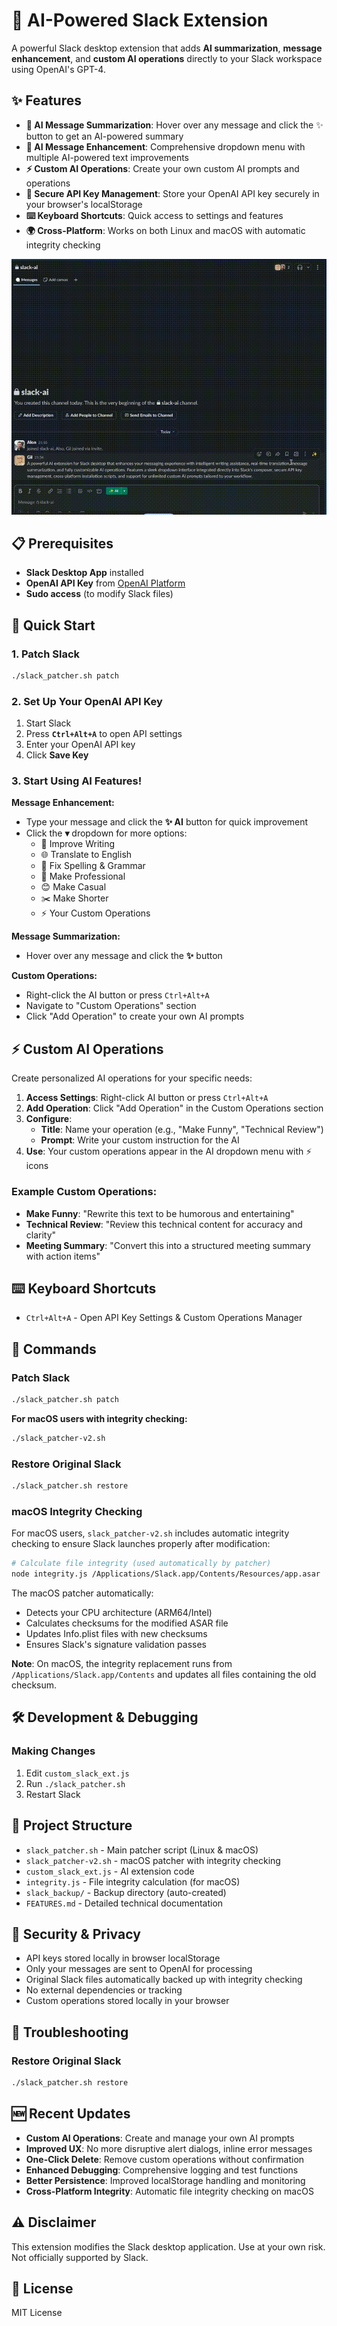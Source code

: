# 🚀 AI-Powered Slack Extension

A powerful Slack desktop extension that adds **AI summarization**, **message enhancement**, and **custom AI operations** directly to your Slack workspace using OpenAI's GPT-4.

## ✨ Features

- **🤖 AI Message Summarization**: Hover over any message and click the ✨ button to get an AI-powered summary
- **📝 AI Message Enhancement**: Comprehensive dropdown menu with multiple AI-powered text improvements
- **⚡ Custom AI Operations**: Create your own custom AI prompts and operations
- **🔐 Secure API Key Management**: Store your OpenAI API key securely in your browser's localStorage
- **⌨️ Keyboard Shortcuts**: Quick access to settings and features
- **🌍 Cross-Platform**: Works on both Linux and macOS with automatic integrity checking

![](https://github.com/alonhar/slack-ai-ext/blob/main/output.gif)


## 📋 Prerequisites

- **Slack Desktop App** installed
- **OpenAI API Key** from [OpenAI Platform](https://platform.openai.com/api-keys)
- **Sudo access** (to modify Slack files)

## 🚀 Quick Start

### 1. Patch Slack
```bash
./slack_patcher.sh patch
```

### 2. Set Up Your OpenAI API Key
1. Start Slack
2. Press **`Ctrl+Alt+A`** to open API settings
3. Enter your OpenAI API key
4. Click **Save Key**

### 3. Start Using AI Features!

**Message Enhancement:**
- Type your message and click the **✨ AI** button for quick improvement
- Click the **▾** dropdown for more options:
  - 📝 Improve Writing
  - 🌐 Translate to English  
  - 🔧 Fix Spelling & Grammar
  - 👔 Make Professional
  - 😊 Make Casual
  - ✂️ Make Shorter
  - ⚡ Your Custom Operations

**Message Summarization:**
- Hover over any message and click the **✨** button

**Custom Operations:**
- Right-click the AI button or press `Ctrl+Alt+A`
- Navigate to "Custom Operations" section
- Click "Add Operation" to create your own AI prompts

## ⚡ Custom AI Operations

Create personalized AI operations for your specific needs:

1. **Access Settings**: Right-click AI button or press `Ctrl+Alt+A`
2. **Add Operation**: Click "Add Operation" in the Custom Operations section
3. **Configure**: 
   - **Title**: Name your operation (e.g., "Make Funny", "Technical Review")
   - **Prompt**: Write your custom instruction for the AI
4. **Use**: Your custom operations appear in the AI dropdown menu with ⚡ icons

### Example Custom Operations:
- **Make Funny**: "Rewrite this text to be humorous and entertaining"
- **Technical Review**: "Review this technical content for accuracy and clarity"
- **Meeting Summary**: "Convert this into a structured meeting summary with action items"

## ⌨️ Keyboard Shortcuts

- `Ctrl+Alt+A` - Open API Key Settings & Custom Operations Manager

## 🔧 Commands

### Patch Slack
```bash
./slack_patcher.sh patch
```

**For macOS users with integrity checking:**
```bash
./slack_patcher-v2.sh
```

### Restore Original Slack
```bash
./slack_patcher.sh restore
```

### macOS Integrity Checking
For macOS users, `slack_patcher-v2.sh` includes automatic integrity checking to ensure Slack launches properly after modification:

```bash
# Calculate file integrity (used automatically by patcher)
node integrity.js /Applications/Slack.app/Contents/Resources/app.asar
```

The macOS patcher automatically:
- Detects your CPU architecture (ARM64/Intel)
- Calculates checksums for the modified ASAR file
- Updates Info.plist files with new checksums
- Ensures Slack's signature validation passes

**Note**: On macOS, the integrity replacement runs from `/Applications/Slack.app/Contents` and updates all files containing the old checksum.

## 🛠️ Development & Debugging

### Making Changes
1. Edit `custom_slack_ext.js`
2. Run `./slack_patcher.sh`
3. Restart Slack





## 📁 Project Structure

- `slack_patcher.sh` - Main patcher script (Linux & macOS)
- `slack_patcher-v2.sh` - macOS patcher with integrity checking
- `custom_slack_ext.js` - AI extension code
- `integrity.js` - File integrity calculation (for macOS)
- `slack_backup/` - Backup directory (auto-created)
- `FEATURES.md` - Detailed technical documentation

## 🔐 Security & Privacy

- API keys stored locally in browser localStorage
- Only your messages are sent to OpenAI for processing
- Original Slack files automatically backed up with integrity checking
- No external dependencies or tracking
- Custom operations stored locally in your browser

## 🚨 Troubleshooting

### Restore Original Slack
```bash
./slack_patcher.sh restore
```

## 🆕 Recent Updates

- **Custom AI Operations**: Create and manage your own AI prompts
- **Improved UX**: No more disruptive alert dialogs, inline error messages
- **One-Click Delete**: Remove custom operations without confirmation
- **Enhanced Debugging**: Comprehensive logging and test functions
- **Better Persistence**: Improved localStorage handling and monitoring
- **Cross-Platform Integrity**: Automatic file integrity checking on macOS

## ⚠️ Disclaimer

This extension modifies the Slack desktop application. Use at your own risk. Not officially supported by Slack.

## 📄 License

MIT License
